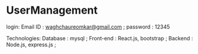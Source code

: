 # UserManagement

login:
Email ID : waghchaureomkar@gmail.com ;
password : 12345
  
Technologies:
    Database : mysql ;
    Front-end : React.js, bootstrap ;
    Backend : Node.js, express.js ;
 

